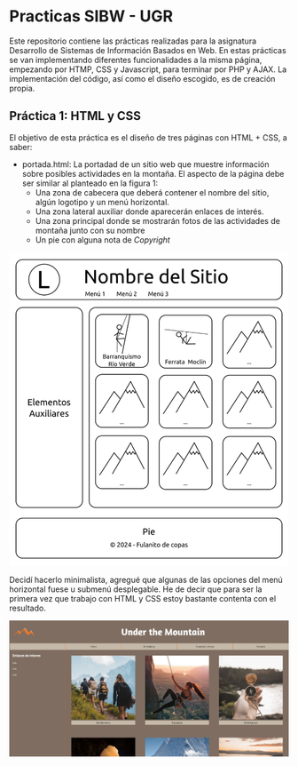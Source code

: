 # Practicas SIBW - UGR
Este repositorio contiene las prácticas realizadas para la asignatura Desarrollo de Sistemas de Información Basados en Web. En estas prácticas se van implementando diferentes funcionalidades a la misma página, empezando por HTMP, CSS y Javascript, para terminar por PHP y AJAX. La implementación del código, así como el diseño escogido, es de creación propia.

## Práctica 1: HTML y CSS
El objetivo de esta práctica es el diseño de tres páginas con HTML + CSS, a saber:

* portada.html: La portadad de un sitio web que muestre información sobre posibles actividades en la montaña. El aspecto de la página debe ser similar al planteado en la figura 1:
    - Una zona de cabecera que deberá contener el nombre del sitio, algún logotipo y un menú horizontal.
    - Una zona lateral auxiliar donde aparecerán enlaces de interés.
    - Una zona principal donde se mostrarán fotos de las actividades de montaña junto con su nombre
    - Un pie con alguna nota de _Copyright_

![Figura 1](https://github.com/carmenxufdz/SIBW_UGR/blob/main/P1/esquema.jpg)

Decidí hacerlo minimalista, agregué que algunas de las opciones del menú horizontal fuese u submenú desplegable. He de decir que para ser la primera vez que trabajo con HTML y CSS estoy bastante contenta con el resultado.

![Portada](https://github.com/carmenxufdz/SIBW_UGR/blob/main/P1/portada.jpg)